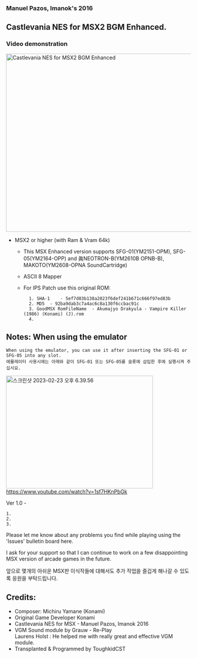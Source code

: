 ### Manuel Pazos, Imanok's 2016
## Castlevania NES for MSX2 BGM Enhanced. 


### Video demonstration
<a data-flickr-embed="true" href="https://youtu.be/BIVSPm59v8E?si=CSQOpu1Nfb3Pz6-F" title="Castlevania NES for MSX2 BGM Enhanced"><img src="https://live.staticflickr.com/65535/54420611268_9f6ec69563_z.jpg" width="640" height="485" alt="Castlevania NES for MSX2 BGM Enhanced"></a>

  - MSX2 or higher (with Ram & Vram 64k) 
 
	- This MSX Enhanced version supports SFG-01(YM2151-OPM),  SFG-05(YM2164-OPP) and 眞NEOTRON-B(YM2610B OPNB-B), 
		MAKOTO(YM2608-OPNA SoundCartridge)
 
	- ASCII 8 Mapper
	
	- For IPS Patch use this original ROM:

    		1. SHA-1 	- 5ef7d03b138a2023f6def241b671c666f97ed83b
    		2. MD5	- 92ba9dab3c7a4ac6c8a130f6ccbac91c
    		3. GoodMSX RomFileName  - Akumajyo Drakyula - Vampire Killer (1986) (Konami) (J).rom
    	    4. 
    	

## Notes: When using the emulator

	When using the emulator, you can use it after inserting the SFG-01 or SFG-05 into any slot.
	에뮬레이터 사용시에는 아래와 같이 SFG-01 또는 SFG-05를 슬롯에 삽입한 후에 실행시켜 주십시요. 

<a data-flickr-embed="true" href="https://www.flickr.com/gp/toughkidcst/id5rrs00V9" title="스크린샷 2023-02-23 오후 6.39.56"><img src="https://live.staticflickr.com/65535/52706214044_d8e15f1dc0_w.jpg" width="400" height="307" alt="스크린샷 2023-02-23 오후 6.39.56"></a>
https://www.youtube.com/watch?v=1sf7HKnPbGk

Ver 1.0 - 

	1. 
	2. 
	3. 
	
		
Please let me know about any problems you find while playing using the 'Issues' bulletin board here.
    	
I ask for your support so that 
            I can continue to work on a few disappointing MSX version of arcade games in the future.

앞으로 몇개의 아쉬운 MSX판 이식작들에 대해서도 추가 작업을 즐겁게 해나갈 수 있도록 응원을 부탁드립니다. 


## Credits:

- Composer: Michiru Yamane (Konami) 
- Original Game Developer Konami
- Castlevania NES for MSX - Manuel Pazos, Imanok 2016
- VGM Sound module by Grauw - Re-Play                           
  Laurens Holst : He helped me with really great and effective VGM module.
- Transplanted & Programmed by ToughkidCST 
